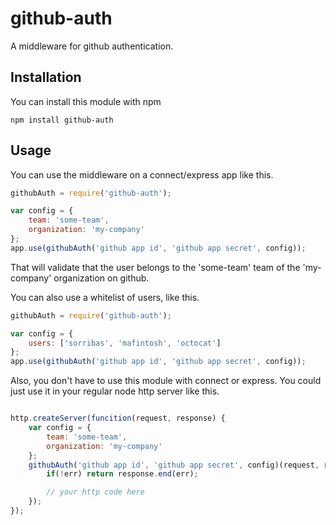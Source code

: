 # github-auth

A middleware for github authentication.

## Installation

You can install this module with npm

```
npm install github-auth
```

## Usage

You can use the middleware on a connect/express app like this.

```js
githubAuth = require('github-auth');

var config = {
	team: 'some-team',
	organization: 'my-company'
};
app.use(githubAuth('github app id', 'github app secret', config));
```
That will validate that the user belongs to the 'some-team' team of the 'my-company' organization on github.

You can also use a whitelist of users, like this.
```js
githubAuth = require('github-auth');

var config = {
	users: ['sorribas', 'mafintosh', 'octocat']
};
app.use(githubAuth('github app id', 'github app secret', config));
```

Also, you don't have to use this module with connect or express. You could just use it in your
regular node http server like this.

```js

http.createServer(funcition(request, response) {
	var config = {
		team: 'some-team',
		organization: 'my-company'
	};
	githubAuth('github app id', 'github app secret', config)(request, response, function(err) {
		if(!err) return response.end(err);

		// your http code here
	});
});

```
